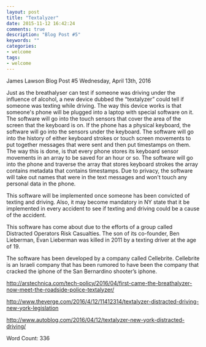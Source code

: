 ```yaml
---
layout: post
title: "Textalyzer"
date: 2015-11-12 16:42:24
comments: true
description: "Blog Post #5"
keywords: ""
categories:
- welcome
tags:
- welcome
---
```


James Lawson
Blog Post #5
Wednesday, April 13th, 2016

Just as the breathalyser can test if someone was driving under the influence of alcohol, a new device dubbed the “textalyzer” could tell if someone was texting while driving. The way this device works is that someone's phone will be plugged into a laptop with special software on it. The software will go into the touch sensors that cover the area of the screen that the keyboard is on. If the phone has a physical keyboard, the software will go into the sensors under the keyboard. The software will go into the history of either keyboard strokes or touch screen movements to put together messages that were sent and then put timestamps on them. The way this is done, is that every phone stores its keyboard sensor movements in an array to be saved for an hour or so. The software will go into the phone and traverse the array that stores keyboard strokes the array contains metadata that contains timestamps. Due to privacy, the software will take out names that were in the text messages and won't touch any personal data in the phone.

This software will be implemented once someone has been convicted of texting and driving. Also, it may become mandatory in NY state that it be implemented in every accident to see if texting and driving could be a cause of the accident.

This software has come about due to the efforts of a group called Distracted Operators Risk Casualties. The son of its co-founder, Ben Lieberman, Evan Lieberman was killed in 2011 by a texting driver at the age of 19.

The software has been developed by a company called Cellebrite. Cellebrite is an Israeli company that has been rumored to have been the company that cracked the iphone of the San Bernardino shooter’s iphone.

http://arstechnica.com/tech-policy/2016/04/first-came-the-breathalyzer-now-meet-the-roadside-police-textalyzer/

http://www.theverge.com/2016/4/12/11412314/textalyzer-distracted-driving-new-york-legislation 

http://www.autoblog.com/2016/04/12/textalyzer-new-york-distracted-driving/ 


Word Count: 336